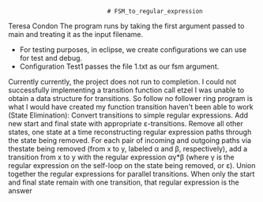                                 # FSM_to_regular_expression


Teresa Condon
The program runs by taking the first argument passed to main and treating it as the input filename.
 * For testing purposes, in eclipse, we create configurations we can use for test and debug.
 * Configuration Test1 passes the file 1.txt as our fsm argument. 
 
 
Currently currently, the project does not run to completion. I could not successfully implementing a transition function call etzel I was unable to obtain a data structure for transitions.
So follow no follower ring program is what I would have created my function transition haven't been able to work
(State Elimination): Convert transitions to simple 
regular expressions. Add new start and final state 
with appropriate ε-transitions. Remove all other 
states, one state at a time reconstructing regular 
expression paths through the state being removed. 
For each pair of incoming and outgoing paths via thestate being removed (from x to y, labeled α and β, 
respectively), add a transition from x to y with the 
regular expression αγ*β (where γ is the regular 
expression on the self-loop on the state being 
removed, or ε). Union together the regular 
expressions for parallel transitions. When only the 
start and final state remain with one transition, that 
regular expression is the answer
